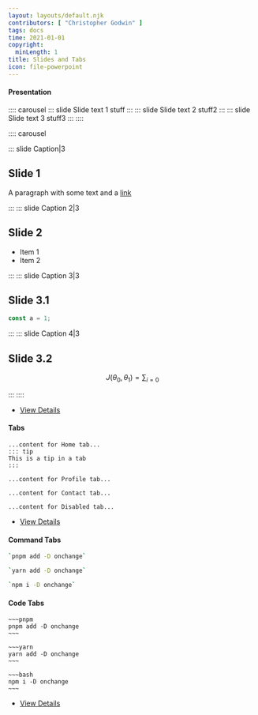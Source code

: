 ```yaml
---
layout: layouts/default.njk
contributors: [ "Christopher Godwin" ]
tags: docs
time: 2021-01-01
copyright:
  minLength: 1
title: Slides and Tabs
icon: file-powerpoint
---
```

#### Presentation

:::: carousel
::: slide Slide text 1
stuff
:::
::: slide Slide text 2
stuff2
:::
::: slide Slide text 3
stuff3
:::
::::


:::: carousel

::: slide Caption|3
## Slide 1

A paragraph with some text and a [link](https://cgodwin.io)

:::
::: slide Caption 2|3
## Slide 2

- Item 1
- Item 2

:::
::: slide Caption 3|3

## Slide 3.1

```js
const a = 1;
```

:::
::: slide Caption 4|3

## Slide 3.2

$$
J(\theta_0,\theta_1) = \sum_{i=0}
$$

:::
::::

- [View Details](https://github.com/openordu/markdown-it-ordu)

#### Tabs

``` tab [group1:Home]
...content for Home tab...
::: tip
This is a tip in a tab
:::
```
``` tab [group1:Profile]
...content for Profile tab...
```
``` tab [group1:Contact]
...content for Contact tab...
```
``` tab [group1:Disabled]
...content for Disabled tab...
```

- [View Details](https://github.com/openordu/markdown-it-ordu)

#### Command Tabs
```bash [install:pnpm]
`pnpm add -D onchange`
```
```bash [install:yarn]
`yarn add -D onchange`
```
```bash [install:npm]
`npm i -D onchange`
```

#### Code Tabs
```tab [code:pnpm]
~~~pnpm
pnpm add -D onchange
~~~
```
```tab [code:yarn]
~~~yarn
yarn add -D onchange
~~~
```
```tab [code:npm]
~~~bash
npm i -D onchange
~~~
```

- [View Details](https://github.com/openordu/markdown-it-ordu)

<!-- - [View Detail](https://theme-hope.vuejs.press/guide/markdown/code-tabs.html) -->
